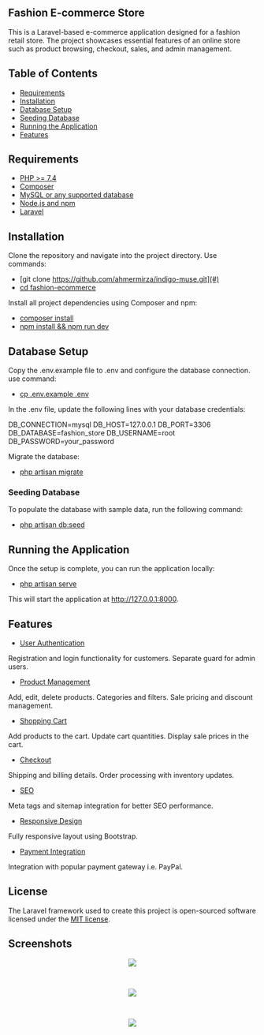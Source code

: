 <!-- <p align="center"><a href="https://laravel.com" target="_blank"><img src="https://raw.githubusercontent.com/laravel/art/master/logo-lockup/5%20SVG/2%20CMYK/1%20Full%20Color/laravel-logolockup-cmyk-red.svg" width="400" alt="Laravel Logo"></a></p>

<p align="center">
<a href="https://github.com/laravel/framework/actions"><img src="https://github.com/laravel/framework/workflows/tests/badge.svg" alt="Build Status"></a>
<a href="https://packagist.org/packages/laravel/framework"><img src="https://img.shields.io/packagist/dt/laravel/framework" alt="Total Downloads"></a>
<a href="https://packagist.org/packages/laravel/framework"><img src="https://img.shields.io/packagist/v/laravel/framework" alt="Latest Stable Version"></a>
<a href="https://packagist.org/packages/laravel/framework"><img src="https://img.shields.io/packagist/l/laravel/framework" alt="License"></a>
</p> -->

## Fashion E-commerce Store

This is a Laravel-based e-commerce application designed for a fashion retail store. The project showcases essential features of an online store such as product browsing, checkout, sales, and admin management.

## Table of Contents

- [Requirements](#)
- [Installation](#)
- [Database Setup](#)
- [Seeding Database](#)
- [Running the Application](#)
- [Features](#)

## Requirements

- [PHP >= 7.4](#)
- [Composer](#)
- [MySQL or any supported database](#)
- [Node.js and npm](#)
- [Laravel](#)

## Installation

Clone the repository and navigate into the project directory. Use commands: 

- [git clone https://github.com/ahmermirza/indigo-muse.git](#)
- [cd fashion-ecommerce](#)

Install all project dependencies using Composer and npm:

- [composer install](#)
- [npm install && npm run dev](#)

## Database Setup

Copy the .env.example file to .env and configure the database connection. use command:
- [cp .env.example .env](#)

In the .env file, update the following lines with your database credentials:

DB_CONNECTION=mysql
DB_HOST=127.0.0.1
DB_PORT=3306
DB_DATABASE=fashion_store
DB_USERNAME=root
DB_PASSWORD=your_password

Migrate the database:

- [php artisan migrate](#)

### Seeding Database

To populate the database with sample data, run the following command:

- [php artisan db:seed](#)

## Running the Application

Once the setup is complete, you can run the application locally:

- [php artisan serve](#)

This will start the application at http://127.0.0.1:8000.

## Features
- [User Authentication](#)

Registration and login functionality for customers.
Separate guard for admin users.

- [Product Management](#)

Add, edit, delete products.
Categories and filters.
Sale pricing and discount management.

- [Shopping Cart](#)

Add products to the cart.
Update cart quantities.
Display sale prices in the cart.

- [Checkout](#)

Shipping and billing details.
Order processing with inventory updates.

- [SEO](#)

Meta tags and sitemap integration for better SEO performance.

- [Responsive Design](#)

Fully responsive layout using Bootstrap.

- [Payment Integration](#)

Integration with popular payment gateway i.e. PayPal.

## License

The Laravel framework used to create this project is open-sourced software licensed under the [MIT license](https://opensource.org/licenses/MIT).

## Screenshots

<p align="center"><img src="{{ asset('img/read-me-ss/ss1.png') }}"></p></br>
<p align="center"><img src="{{ asset('img/read-me-ss/ss2.png') }}"></p></br>
<p align="center"><img src="{{ asset('img/read-me-ss/ss3.png') }}"></p>
